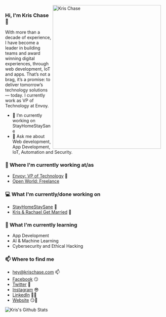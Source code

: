 <img align="right" src="https://scontent-lax3-1.xx.fbcdn.net/v/t1.0-9/80703161_3633553393352036_7682017817461260288_o.jpg?_nc_cat=104&_nc_sid=dd7718&_nc_ohc=cMNQgIZZ3_sAX8Shar1&_nc_ht=scontent-lax3-1.xx&oh=a12638751997cb2f1e9fb4c857ef8293&oe=5F4B1570" alt="Kris Chase" width=350px height=465px/>


### Hi, I'm Kris Chase 👋

With more than a decade of experience, I have become a leader in building teams and award winning digital experiences, through web development, IoT and apps. That’s not a brag, it’s a promise: to deliver tomorrow’s technology solutions — today. I currently work as VP of Technology at Envoy. 

- 📱  I’m currently working on StayHomeStaySane
- 💬  Ask me about Web development, App Development, IoT, Automation and Security.

### 💼 Where I'm currently working at/as
- [Envoy: VP of Technology](https://weareenvoy.com) 💼 
- [Open World: Freelance](https://krischase.com)

### 💻 What I'm currently/done working on
- [StayHomeStaySane](https://stayhomestaysane.com)  🚀
- [Kris & Rachael Get Married](https://krisandrachael.com/)  💍

### 📖 What I'm currently learning
- App Development
- AI & Machine Learning
- Cybersecurity and Ethical Hacking

### 📫 Where to find me
- [hey@krischase.com](mailto:hey@krischase.com) 📫
- [Facebook](https://facebook.com/mehh.kris) 😏
- [Twitter](https://twitter.com/chaseebadkids) 🐤
- [Instagram](https://instagram.com/imkrischase) 😎
- [LinkedIn](https://www.linkedin.com/in/krisrchase/) 👨💼
- [Website](https://krischase.com) 😏🔗

![Kris's Github Stats](https://github-readme-stats.vercel.app/api?username=mehh&show_icons=true&theme=dark)
